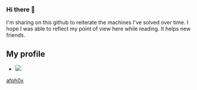 

### Hi there 👋


I'm sharing on this github to reiterate the machines I've solved over time. I hope I was able to reflect my point of view here while reading. It helps new friends.


## My profile

- <img src="https://tryhackme-badges.s3.amazonaws.com/afph0x.png?7">
[afph0x](https://tryhackme.com/p/afph0x)
